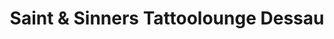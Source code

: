 ---
title: "Saint & Sinners Tattoolounge Dessau"
url: /dessau-rosslau/saint-und-sinners-tattoolounge-dessau/
shop: Tattoo
---
